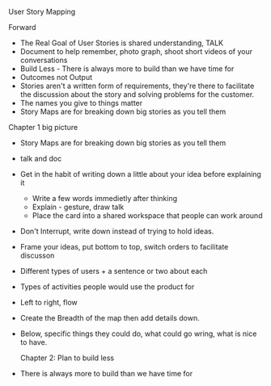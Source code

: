 User Story Mapping

Forward

* The Real Goal of User Stories is shared understanding, TALK
* Document to help remember, photo graph, shoot short videos of your conversations
* Build Less - There is always more to build than we have time for
* Outcomes not Output
* Stories aren't a written form of requirements, they're there to facilitate the discussion about the story and solving problems for the customer.
* The names you give to things matter
* Story Maps are for breaking down big stories as you tell them


Chapter 1 big picture

* Story Maps are for breaking down big stories as you tell them
* talk and doc
* Get in the habit of writing down a little about your idea before explaining it
    * Write a few words immedietly after thinking
    * Explain - gesture, draw talk
    * Place the card into a shared workspace that people can work around
* Don't Interrupt, write down instead of trying to hold ideas.
* Frame your ideas, put bottom to top, switch orders to facilitate discusson
* Different types of users + a sentence or two about each
* Types of activities people would use the product for
* Left to right, flow
* Create the Breadth of the map then add details down.
* Below, specific things they could do, what could go wring, what is nice to have.

    Chapter 2: Plan to build less
* There is always more to build than we have time for
